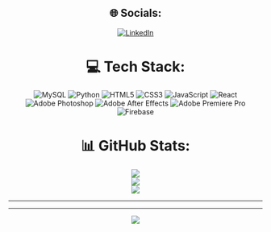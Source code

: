 

<div align="center">

## 🌐 Socials:
 [![LinkedIn](https://img.shields.io/badge/LinkedIn-%230077B5.svg?logo=linkedin&logoColor=white)](https://www.linkedin.com/in/satoru-slayer-7936072a4/)
</div>  

<div align="center">

# 💻 Tech Stack:
 ![MySQL](https://img.shields.io/badge/mysql-%2300f.svg?style=for-the-badge&logo=mysql&logoColor=white)
 ![Python](https://img.shields.io/badge/python-3670A0?style=for-the-badge&logo=python&logoColor=ffdd54)
 ![HTML5](https://img.shields.io/badge/html5-%23E34F26.svg?style=for-the-badge&logo=html5&logoColor=white) 
 ![CSS3](https://img.shields.io/badge/css3-%231572B6.svg?style=for-the-badge&logo=css3&logoColor=white) 
 ![JavaScript](https://img.shields.io/badge/javascript-%23323330.svg?style=for-the-badge&logo=javascript&logoColor=%23F7DF1E) 
 ![React](https://img.shields.io/badge/react-%2320232a.svg?style=for-the-badge&logo=react&logoColor=%2361DAFB)
 ![Adobe Photoshop](https://img.shields.io/badge/adobephotoshop-%2331A8FF.svg?style=for-the-badge&logo=adobephotoshop&logoColor=white)
 ![Adobe After Effects](https://img.shields.io/badge/Adobe%20After%20Effects-9999FF.svg?style=for-the-badge&logo=Adobe%20After%20Effects&logoColor=white) 
 ![Adobe Premiere Pro](https://img.shields.io/badge/Adobe%20Premiere%20Pro-9999FF.svg?style=for-the-badge&logo=Adobe%20Premiere%20Pro&logoColor=white)
 ![Firebase](https://img.shields.io/badge/firebase-%23039BE5.svg?style=for-the-badge&logo=firebase)
</div>  

<div align="center">

# 📊 GitHub Stats:
![](https://github-readme-stats.vercel.app/api?username=S8cred&theme=react&hide_border=true&include_all_commits=true&count_private=true)<br/>
![](https://github-readme-streak-stats.herokuapp.com/?user=S8cred&theme=react&hide_border=true)<br/>
![](https://github-readme-stats.vercel.app/api/top-langs/?username=S8cred&theme=react&hide_border=true&include_all_commits=true&count_private=true&layout=compact)

</div>  

---
 

---

<div align="center">

[![](https://visitcount.itsvg.in/api?id=S8cred&icon=2&color=1)](https://visitcount.itsvg.in)

</div>  
